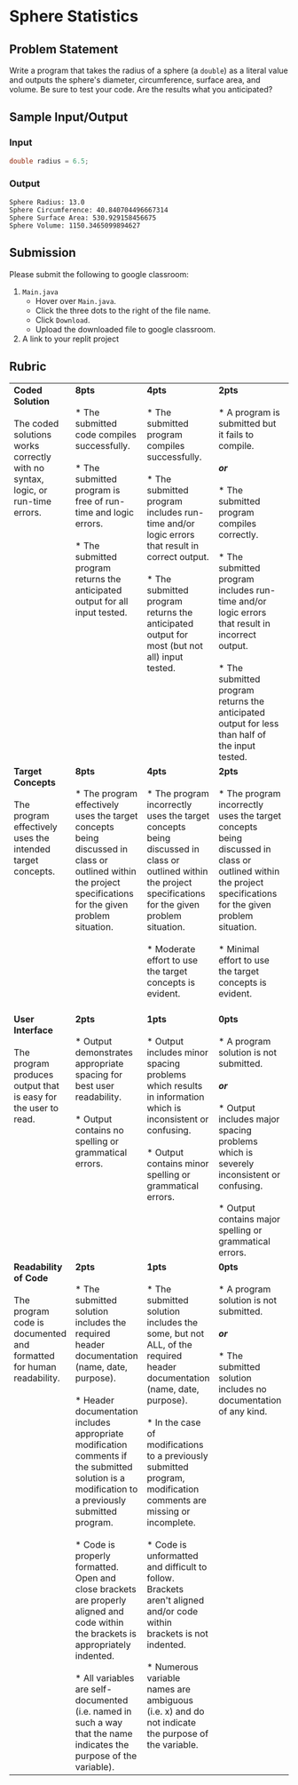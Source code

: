 # Sphere Statistics

## Problem Statement

Write a program that takes the radius of a sphere (a `double`) as a literal value and outputs the sphere's diameter, circumference, surface area, and volume. Be sure to test your code. Are the results what you anticipated?

## Sample Input/Output

### Input

```java
double radius = 6.5;
```

### Output

```
Sphere Radius: 13.0
Sphere Circumference: 40.840704496667314
Sphere Surface Area: 530.929158456675
Sphere Volume: 1150.3465099894627
```

## Submission

Please submit the following to google classroom:

1. `Main.java`
    * Hover over `Main.java`.
    * Click the three dots to the right of the file name.
    * Click `Download`.
    * Upload the downloaded file to google classroom.
2. A link to your replit project

## Rubric

<table>
<tbody>
  <tr>
    <td valign="top"><b>Coded Solution</b><br><br>The coded solutions works correctly with no syntax, logic, or run-time errors.</td>
    <td valign="top"><b>8pts</b><br><br>* The submitted code compiles successfully. <br><br>* The submitted program is free of run-time and logic errors. <br><br>* The submitted program returns the anticipated output for all input tested.
</td>
    <td valign="top"><b>4pts</b><br><br>* The submitted program compiles successfully. <br><br>* The submitted program includes run-time and/or logic errors that result in correct output. <br><br>* The submitted program returns the anticipated output for most (but not all) input tested.
</td>
    <td valign="top"><b>2pts</b><br><br>* A program is submitted but it fails to compile. <br><br><b><em>or</em></b> <br><br>* The submitted program compiles correctly. <br><br>* The submitted program includes run-time and/or logic errors that result in incorrect output. <br><br>* The submitted program returns the anticipated output for less than half of the input tested.
</td>
    <td valign="top"><b>0pts</b><br><br>* A program solution is not submitted.
</td>
  </tr>
  <tr>
    <td valign="top"><b>Target Concepts</b><br><br>The program effectively uses the intended target concepts.</td>
    <td valign="top"><b>8pts</b><br><br>* The program effectively uses the target concepts being discussed in class or outlined within the project specifications for the given problem situation.
</td>
    <td valign="top"><b>4pts</b><br><br>* The program incorrectly uses the target concepts being discussed in class or outlined within the project specifications for the given problem situation. <br><br>* Moderate effort to use the target concepts is evident.
</td>
    <td valign="top"><b>2pts</b><br><br>* The program incorrectly uses the target concepts being discussed in class or outlined within the project specifications for the given problem situation. <br><br>* Minimal effort to use the target concepts is evident.
</td>
    <td valign="top"><b>0pts</b><br><br>* A program solution is not submitted. <br><br><b><em>or</em></b><br><br> * No attempt was made to use the target concepts being discussed in class or outlined within the project specifications for the given problem situation.
</td>
  </tr>
  <tr>
    <td valign="top"><b>User Interface</b><br><br>The program produces output that is easy for the user to read.</td>
    <td valign="top"><b>2pts</b><br><br>* Output demonstrates appropriate spacing for best user readability. <br><br>* Output contains no spelling or grammatical errors.
</td>
    <td valign="top"><b>1pts</b><br><br>* Output includes minor spacing problems which results in information which is inconsistent or confusing. <br><br>* Output contains minor spelling or grammatical errors.
</td>
    <td valign="top"><b>0pts</b><br><br>* A program solution is not submitted. <br><br><b><em>or</em></b> <br><br>* Output includes major spacing problems which is severely inconsistent or confusing. <br><br>* Output contains major spelling or grammatical errors.
</td>
  </tr>
  <tr>
    <td valign="top"><b>Readability of Code</b><br><br>The program code is documented and formatted for human readability.</td>
    <td valign="top"><b>2pts</b><br><br>* The submitted solution includes the required header documentation (name, date, purpose). <br><br>* Header documentation includes appropriate modification comments if the submitted solution is a modification to a previously submitted program. <br><br>* Code is properly formatted. Open and close brackets are properly aligned and code within the brackets is appropriately indented. <br><br>* All variables are self-documented (i.e. named in such a way that the name indicates the purpose of the variable).
</td>
    <td valign="top"><b>1pts</b><br><br>* The submitted solution includes the some, but not ALL, of the required header documentation (name, date, purpose). <br><br>* In the case of modifications to a previously submitted program, modification comments are missing or incomplete. <br><br>* Code is unformatted and difficult to follow. Brackets aren't aligned and/or code within brackets is not indented. <br><br>* Numerous variable names are ambiguous (i.e. x) and do not indicate the purpose of the variable.
</td>
    <td valign="top"><b>0pts</b><br><br>* A program solution is not submitted. <br><br><b><em>or</em></b> <br><br>* The submitted solution includes no documentation of any kind.</td>
  </tr>
</tbody>
</table>
